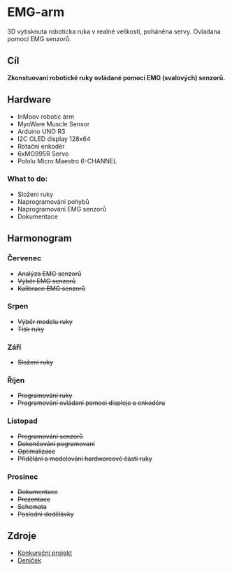 # EMG-arm
3D vytisknuta roboticka ruka v realné velikosti, poháněna servy. Ovladana pomocí EMG senzorů. 

## Cíl
  **Zkonstuovaní robotické ruky ovládané pomocí EMG (svalových) senzorů.**

## Hardware 
- InMoov robotic arm 
- MyoWare Muscle Sensor
- Arduino UNO R3
- I2C OLED display 128x64
- Rotační enkodér
- 6xMG995R Servo 
- Pololu Micro Maestro 6-CHANNEL

### What to do: 
- Složení ruky
- Naprogramování pohybů 
- Naprogramování EMG senzorů 
- Dokumentace 

## Harmonogram

### Červenec 
- ~~Analýza EMG senzorů~~
- ~~Výběr EMG senzorů~~
- ~~Kalibrace EMG senzorů~~ 

### Srpen 
- ~~Výběr modelu ruky~~
- ~~Tisk ruky~~

### Září 
- ~~Složení ruky~~ 

### Říjen 
- ~~Programování ruky~~
- ~~Programování ovládaní pomoci displeje a enkodéru~~ 

### Listopad 
- ~~Programování senzorů~~
- ~~Dokončování pogramovaní~~
- ~~Optimalizace~~
- ~~Přidělání a modelování hardwareové části ruky~~

### Prosinec 
- ~~Dokumentace~~
- ~~Prezentace~~
- ~~Schemata~~
- ~~Posledni dodělávky~~


## Zdroje
 - [Konkureční projekt](https://static1.squarespace.com/static/5fdf30e82dcd53187f20b7f4/t/5fe09c7ef5f64226567c5b9e/1608555676841/Low+Cost+Prosthetic+Arm+Thesis.pdf)
 - [Deníček](https://docs.google.com/document/d/1iRJr1iKNz3n8BKfak4A2ild2_8w_wcecvySByJWGgLg/edit#) 
